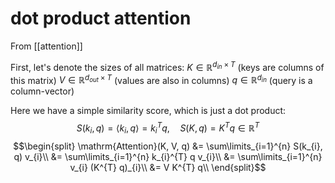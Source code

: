 # dot product attention
From [[attention]]

First, let's denote the sizes of all matrices:
$K \in \mathbb{R}^{d_{in} \times T}$ (keys are columns of this matrix)
$V \in \mathbb{R}^{d_{out} \times T}$ (values are also in columns)
$q \in \mathbb{R}^{d_{in}}$ (query is a column-vector)

Here we have a simple similarity score, which is just a dot product:
$$S(k_{i}, q) = \langle k_{i}, q \rangle = k_{i}^{T} q, \quad S(K, q) = K^{T} q \in \mathbb{R}^{T}$$$$\begin{split}
\mathrm{Attention}(K, V, q) 
&= \sum\limits_{i=1}^{n} S(k_{i}, q) v_{i}\\
&= \sum\limits_{i=1}^{n} k_{i}^{T} q v_{i}\\
&= \sum\limits_{i=1}^{n} v_{i} (K^{T} q)_{i}\\
&= V K^{T} q\\
\end{split}$$